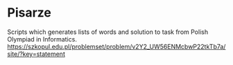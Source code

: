 # Pisarze

Scripts which generates lists of words and solution to task from Polish Olympiad in Informatics.
https://szkopul.edu.pl/problemset/problem/v2Y2_UW56ENMcbwP22tkTb7a/site/?key=statement
